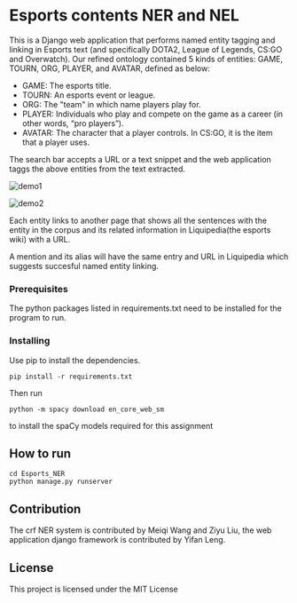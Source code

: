 # Esports contents NER and NEL

This is a Django web application that performs named entity tagging and linking in Esports text (and specifically DOTA2, League of Legends, CS:GO and Overwatch). Our refined ontology contained 5 kinds of entities: GAME, TOURN, ORG, PLAYER, and AVATAR, defined as below:

* GAME: The esports title.
* TOURN:  An esports event or league.
* ORG: The "team" in which name players play for.
* PLAYER: Individuals who play and compete on the game as a career (in other words, “pro players”).
* AVATAR: The character that a player controls. In CS:GO, it is the item that a player uses.

The search bar accepts a URL or a text snippet and the web application taggs the above entities from the text extracted.

![demo1](https://user-images.githubusercontent.com/43922422/112531324-d0e48e00-8d7d-11eb-8156-702f9e8b3179.png)

![demo2](https://user-images.githubusercontent.com/43922422/112531474-fec9d280-8d7d-11eb-8174-4b79f356f93b.png)

Each entity links to another page that shows all the sentences with the entity in the corpus and its related information in Liquipedia(the esports wiki) with a URL.

A mention and its alias will have the same entry and URL in Liquipedia which suggests succesful named entity linking. 

### Prerequisites

The python packages listed in requirements.txt need to be installed for the program to run.

### Installing
Use pip to install the dependencies.

```
pip install -r requirements.txt
```

Then run

```
python -m spacy download en_core_web_sm
```

to install the spaCy models required for this assignment


## How to run

```
cd Esports_NER
python manage.py runserver
```

## Contribution

The crf NER system is contributed by Meiqi Wang and Ziyu Liu, the web application django framework is contributed by Yifan Leng.

## License

This project is licensed under the MIT License 

